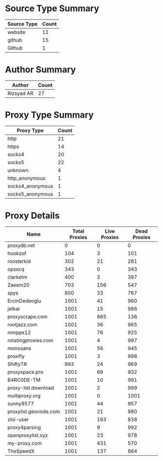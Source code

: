 # Source Type Summary

| Source Type | Count |
|-------------|-------|
| website | 11 |
| github | 15 |
| Github | 1 |


# Author Summary

| Author | Count |
|--------|-------|
| Rizsyad AR | 27 |


# Proxy Type Summary

| Proxy Type | Count |
|------------|-------|
| http | 21 |
| https | 14 |
| socks4 | 20 |
| socks5 | 22 |
| unknown | 4 |
| http_anonymous | 1 |
| socks4_anonymous | 1 |
| socks5_anonymous | 1 |


# Proxy Details

| Name | Total Proxies | Live Proxies | Dead Proxies |
|------|---------------|--------------|---------------|
| proxydb.net | 0 | 0 | 0 |
| hookzof | 104 | 3 | 101 |
| roosterkid | 302 | 21 | 281 |
| opsxcq | 343 | 0 | 343 |
| clarketm | 400 | 3 | 397 |
| Zaeem20 | 703 | 156 | 547 |
| spys | 800 | 33 | 767 |
| ErcinDedeoglu | 1001 | 41 | 960 |
| jetkai | 1001 | 15 | 986 |
| proxyscrape.com | 1001 | 865 | 136 |
| rootjazz.com | 1001 | 36 | 965 |
| mmppx12 | 1001 | 76 | 925 |
| rotatingproxies.com | 1001 | 4 | 997 |
| monosans | 1001 | 56 | 945 |
| proxifly | 1001 | 3 | 998 |
| ShiftyTR | 993 | 24 | 969 |
| proxyspace.pro | 1001 | 69 | 932 |
| B4RC0DE-TM | 1001 | 10 | 991 |
| proxy-list.download | 1001 | 2 | 999 |
| multiproxy.org | 1001 | 0 | 1001 |
| sunny9577 | 1001 | 44 | 957 |
| proxylist.geonode.com | 1001 | 21 | 980 |
| zloi-user | 1001 | 163 | 838 |
| proxy4parsing | 1001 | 9 | 992 |
| openproxylist.xyz | 1001 | 23 | 978 |
| my-proxy.com | 1001 | 431 | 570 |
| TheSpeedX | 1001 | 137 | 864 |
